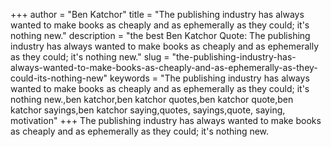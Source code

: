 +++
author = "Ben Katchor"
title = "The publishing industry has always wanted to make books as cheaply and as ephemerally as they could; it's nothing new."
description = "the best Ben Katchor Quote: The publishing industry has always wanted to make books as cheaply and as ephemerally as they could; it's nothing new."
slug = "the-publishing-industry-has-always-wanted-to-make-books-as-cheaply-and-as-ephemerally-as-they-could-its-nothing-new"
keywords = "The publishing industry has always wanted to make books as cheaply and as ephemerally as they could; it's nothing new.,ben katchor,ben katchor quotes,ben katchor quote,ben katchor sayings,ben katchor saying,quotes, sayings,quote, saying, motivation"
+++
The publishing industry has always wanted to make books as cheaply and as ephemerally as they could; it's nothing new.
